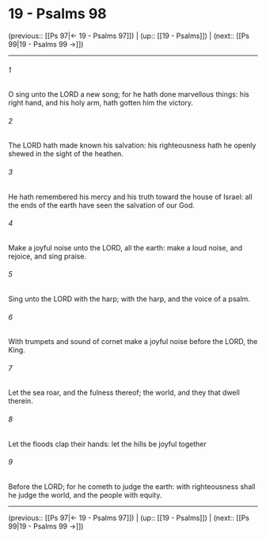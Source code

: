 # 19 - Psalms 98

(previous:: [[Ps 97|← 19 - Psalms 97]]) | (up:: [[19 - Psalms]]) | (next:: [[Ps 99|19 - Psalms 99 →]])

***


###### 1 
O sing unto the LORD a new song; for he hath done marvellous things: his right hand, and his holy arm, hath gotten him the victory. 

###### 2 
The LORD hath made known his salvation: his righteousness hath he openly shewed in the sight of the heathen. 

###### 3 
He hath remembered his mercy and his truth toward the house of Israel: all the ends of the earth have seen the salvation of our God. 

###### 4 
Make a joyful noise unto the LORD, all the earth: make a loud noise, and rejoice, and sing praise. 

###### 5 
Sing unto the LORD with the harp; with the harp, and the voice of a psalm. 

###### 6 
With trumpets and sound of cornet make a joyful noise before the LORD, the King. 

###### 7 
Let the sea roar, and the fulness thereof; the world, and they that dwell therein. 

###### 8 
Let the floods clap their hands: let the hills be joyful together 

###### 9 
Before the LORD; for he cometh to judge the earth: with righteousness shall he judge the world, and the people with equity.

***

(previous:: [[Ps 97|← 19 - Psalms 97]]) | (up:: [[19 - Psalms]]) | (next:: [[Ps 99|19 - Psalms 99 →]])
